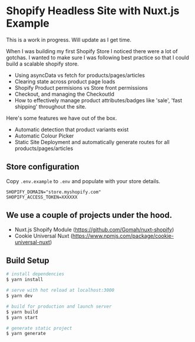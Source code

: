 # Shopify Headless Site with Nuxt.js Example
This is a work in progress.  Will update as I get time.

When I was building my first Shopify Store I noticed there were a lot of gotchas. I wanted to make sure I was following best practice so that I could build a scalable shopify store.
- Using asyncData vs fetch for products/pages/articles
- Clearing state across product page loads
- Shopify Product permisions vs Store front permissions 
- Checkout, and managing the CheckoutId
- How to effectively manage product attributes/badges like 'sale', 'fast shipping' throughout the site.

Here's some features we have out of the box.
- Automatic detection that product variants exist
- Automatic Colour Picker
- Static Site Deployment and automatically generate routes for all products/pages/articles


## Store configuration

Copy `.env.example` to `.env` and populate with your store details.

```
SHOPIFY_DOMAIN="store.myshopify.com"
SHOPIFY_ACCESS_TOKEN=XXXXXX
```

## We use a couple of projects under the hood.
- Nuxt.js Shopify Module (https://github.com/Gomah/nuxt-shopify)
- Cookie Universal Nuxt (https://www.npmjs.com/package/cookie-universal-nuxt)

## Build Setup

``` bash
# install dependencies
$ yarn install

# serve with hot reload at localhost:3000
$ yarn dev

# build for production and launch server
$ yarn build
$ yarn start

# generate static project
$ yarn generate
```
